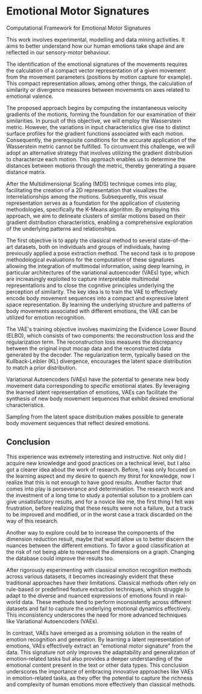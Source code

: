 # Emotional Motor Signatures
Computational Framework for Emotional Motor Signatures 

This work involves experimental, modelling and data mining activities. It aims to better understand how our human emotions take shape and are reflected in our sensory-motor behaviour. 

The identification of the emotional signatures of the movements requires the calculation of a compact vector representation of a given movement from the movement parameters (positions by motion capture for example). This compact representation allows, among other things, the calculation of similarity or divergence measures between movements on axes related to emotional valence. 

The proposed approach begins by computing the instantaneous velocity gradients of the motions, forming the foundation for our examination of their similarities. In pursuit of this objective, we will employ the Wasserstein metric. However, the variations in input characteristics give rise to distinct surface profiles for the gradient functions associated with each motion. Consequently, the prerequisite conditions for the accurate application of the Wasserstein metric cannot be fulfilled. To circumvent this challenge, we will adopt an alternative strategy that involves utilizing the gradient distribution to characterize each motion. This approach enables us to determine the distances between motions through the metric, thereby generating a square distance matrix.

After the Multidimensional Scaling (MDS) technique  comes into play, facilitating the creation of a 2D representation that visualizes the interrelationships among the motions. Subsequently, this visual representation serves as a foundation for the application of clustering methodologies, specifically the K-Means algorithm. By employing this approach, we aim to delineate clusters of similar motions based on their gradient distribution characteristics, enabling a comprehensive exploration of the underlying patterns and relationships.

 The first objective is to apply the classical method to several state-of-the-art datasets, both on individuals and groups of individuals, having previously applied a pose extraction method. 
The second task is to propose methodological evaluations for the computation of these signatures allowing the integration of multimodal information, using deep learning, in particular architectures of the variational autoencoder (VAEs) type, which are increasingly exploited to capture interpretable multimodal representations and to close the cognitive principles underlying the perception of similarity.
The key idea is to train the VAE to effectively encode body movement sequences into a compact and expressive latent space representation. By learning the underlying structure and patterns of body movements associated with different emotions, the VAE can be utilized for emotion recognition.

The VAE's training objective involves maximizing the Evidence Lower Bound (ELBO), which consists of two components: the reconstruction loss and the regularization term. The reconstruction loss measures the discrepancy between the original input mocap data and the reconstructed data generated by the decoder. The regularization term, typically based on the Kullback-Leibler (KL) divergence, encourages the latent space distribution to match a prior distribution.

Variational Autoencoders (VAEs) have the potential to generate new body movement data corresponding to specific emotional states. By leveraging the learned latent representation of emotions, VAEs can facilitate the synthesis of new body movement sequences that exhibit desired emotional characteristics.

Sampling from the latent space distribution makes possible to generate body movement sequences that reflect desired emotions. 

## Conclusion 

This experience was extremely interesting and instructive. Not only did I acquire new knowledge and good practices on a technical level, but I also got a clearer idea about the work of research. Before, I was only focused on the learning aspect and my desire to quench my thirst for knowledge, now I realize that this is not enough to have good results. Another factor that comes into play is perseverance and determination. The research work and the investment of a long time to study a potential solution to a problem can give unsatisfactory results, and for a novice like me, the first thing I felt was frustration, before realizing that these results were not a failure, but a track to be improved and modified, or in the worst case a track discarded on the way of this research.

Another way to explore could be to increase the components of the dimension reduction result, maybe that would allow us to better discern the nuances between the different emotions. To favor a good classification at the risk of not being able to represent the dimensions on a graph. Changing the database could improve the results too.

After rigorously experimenting with classical emotion recognition methods across various datasets, it becomes increasingly evident that these traditional approaches have their limitations. Classical methods often rely on rule-based or predefined feature extraction techniques, which struggle to adapt to the diverse and nuanced expressions of emotions found in real-world data. These methods tend to perform inconsistently across different datasets and fail to capture the underlying emotional dynamics effectively. This inconsistency underscores the need for more advanced techniques like Variational Autoencoders (VAEs).

In contrast, VAEs have emerged as a promising solution in the realm of emotion recognition and generation. By learning a latent representation of emotions, VAEs effectively extract an "emotional motor signature" from the data. This signature not only improves the adaptability and generalization of emotion-related tasks but also provides a deeper understanding of the emotional content present in the text or other data types. This conclusion underscores the importance of embracing innovative approaches like VAEs in emotion-related tasks, as they offer the potential to capture the richness and complexity of human emotions more effectively than classical methods.

